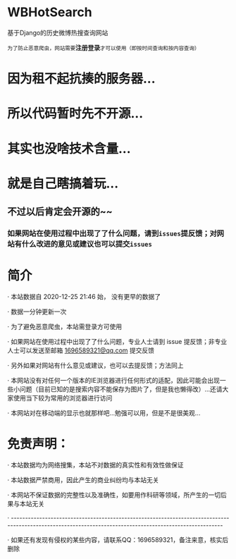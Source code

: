 # WBHotSearch
基于Django的历史微博热搜查询网站

`为了防止恶意爬虫，网站需要`**注册登录**`才可以使用（即按时间查询和按内容查询）`

# 因为租不起抗揍的服务器...

# 所以代码暂时先不开源...

# 其实也没啥技术含量...

# 就是自己瞎搞着玩...

## 不过以后肯定会开源的~~

### 如果网站在使用过程中出现了了什么问题，请到`issues`提反馈；对网站有什么改进的意见或建议也可以提交`issues`

# 简介
· 本站数据自 2020-12-25 21:46 始， 没有更早的数据了

· 数据一分钟更新一次

· 为了避免恶意爬虫，本站需登录方可使用

· 如果网站在使用过程中出现了了什么问题，专业人士请到 issue 提反馈；非专业人士可以发送至邮箱 1696589321@qq.com 提交反馈

· 另外如果对网站有什么意见或建议，也可以去提反馈；方法同上

· 本网站没有对任何一个版本的IE浏览器进行任何形式的适配，因此可能会出现一些小问题（目前已知的是搜索内容不能保存为图片了，但是我也懒得改）...还请大家使用当下较为常用的浏览器进行访问

· 本网站对在移动端的显示也就那样吧...勉强可以用，但是不是很美观...


# 免责声明：
· 本站数据均为网络搜集，本站不对数据的真实性和有效性做保证

· 本站数据严禁商用，因此产生的商业纠纷均与本站无关

· 本网站不保证数据的完整性以及准确性，如要用作科研等领域，所产生的一切后果与本站无关

· ---------------------------------------------------------------------------------------------------------------------------------------------------------

· 如果还有发现有侵权的某些内容，请联系QQ：1696589321，备注来意，核实后删除



